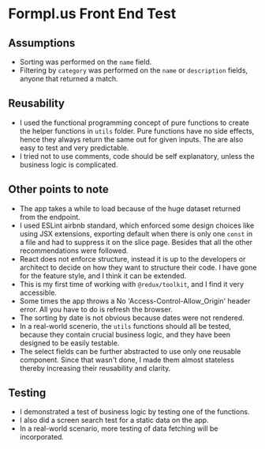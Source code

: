 # Formpl.us Front End Test 

## Assumptions 
- Sorting was performed on the `name` field.
- Filtering by `category` was performed on the `name` or `description` fields, anyone that returned a match.
  
## Reusability
- I used the functional programming concept of pure functions to create the helper functions in `utils` folder. Pure functions have no side effects, hence they always return the same out for given inputs. The are also easy to test and very predictable.
- I tried not to use comments, code should be self explanatory, unless the business logic is complicated.

## Other points to note
- The app takes a while to load because of the huge dataset returned from the endpoint.
- I used ESLint airbnb standard, which enforced some design choices like using JSX extensions, exporting default when there is only one `const` in a file and had to suppress it on the slice page. Besides that all the other recommendations were followed.
- React does not enforce structure, instead it is up to the developers or architect to decide on how they want to structure their code. I have gone for the feature style, and I think it can be extended. 
- This is my first time of working with `@redux/toolkit`, and I find it very accessible.
- Some times the app throws a No 'Access-Control-Allow_Origin' header error. All you have to do is refresh the browser.
- The sorting by date is not obvious because dates were not rendered.
- In a real-world scenerio, the `utils` functions should all be tested, because they contain crucial business logic, and they have been designed to be easily testable.
- The select fields can be further abstracted to use only one reusable component. Since that wasn't done, I made them almost stateless thereby increasing their reusability and clarity.

## Testing
- I demonstrated a test of business logic by testing one of the functions.
- I also did a screen search test for a static data on the app.
- In a real-world scenario, more testing of data fetching will be incorporated.